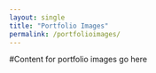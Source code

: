 ```yaml
---
layout: single
title: "Portfolio Images"
permalink: /portfolioimages/
---
```

#Content for portfolio images go here

